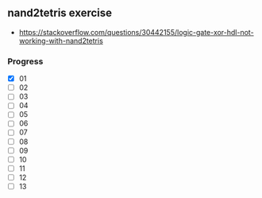 ## nand2tetris exercise
- https://stackoverflow.com/questions/30442155/logic-gate-xor-hdl-not-working-with-nand2tetris

### Progress
- [x] 01
- [ ] 02
- [ ] 03
- [ ] 04
- [ ] 05
- [ ] 06
- [ ] 07
- [ ] 08
- [ ] 09
- [ ] 10
- [ ] 11
- [ ] 12
- [ ] 13